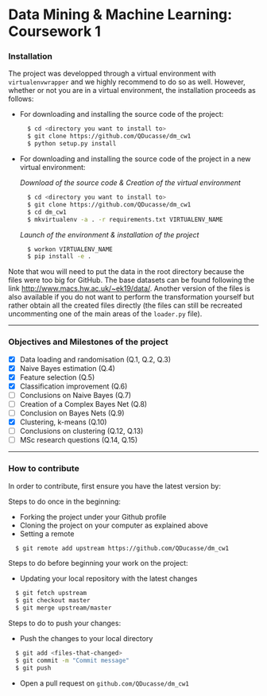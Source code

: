 # Data Mining & Machine Learning: Coursework 1

### Installation

The project was developped through a virtual environment with `virtualenvwrapper`
and we highly recommend to do so as well. However, whether or not you are in a
virtual environment, the installation proceeds as follows:

* For downloading and installing the source code of the project:

  ```bash
    $ cd <directory you want to install to>
    $ git clone https://github.com/QDucasse/dm_cw1
    $ python setup.py install
  ```
* For downloading and installing the source code of the project in a new virtual environment:  

  *Download of the source code & Creation of the virtual environment*
  ```bash
    $ cd <directory you want to install to>
    $ git clone https://github.com/QDucasse/dm_cw1
    $ cd dm_cw1
    $ mkvirtualenv -a . -r requirements.txt VIRTUALENV_NAME
  ```
  *Launch of the environment & installation of the project*
  ```bash
    $ workon VIRTUALENV_NAME
    $ pip install -e .
  ```

Note that wou will need to put the data in the root directory because the files
were too big for GitHub. The base datasets can be found following the link
http://www.macs.hw.ac.uk/~ek19/data/. Another version of the files is also
available if you do not want to perform the transformation yourself but rather
obtain all the created files directly (the files can still be recreated uncommenting
one of the main areas of the `loader.py` file).

  ---

  ### Objectives and Milestones of the project

  - [X] Data loading and randomisation (Q.1, Q.2, Q.3)
  - [X] Naive Bayes estimation (Q.4)
  - [X] Feature selection (Q.5)
  - [X] Classification improvement (Q.6)
  - [ ] Conclusions on Naive Bayes (Q.7)
  - [ ] Creation of a Complex Bayes Net (Q.8)
  - [ ] Conclusion on Bayes Nets (Q.9)
  - [X] Clustering, k-means (Q.10)
  - [ ] Conclusions on clustering (Q.12, Q.13)
  - [ ] MSc research questions (Q.14, Q.15)

  ---

### How to contribute

In order to contribute, first ensure you have the latest version by:

Steps to do once in the beginning:
* Forking the project under your Github profile
* Cloning the project on your computer as explained above
* Setting a remote
```bash
  $ git remote add upstream https://github.com/QDucasse/dm_cw1
```

Steps to do before beginning your work on the project:
* Updating your local repository with the latest changes
```bash
  $ git fetch upstream
  $ git checkout master
  $ git merge upstream/master
```

Steps to do to push your changes:
* Push the changes to your local directory
```bash
  $ git add <files-that-changed>
  $ git commit -m "Commit message"
  $ git push
```
* Open a pull request on `github.com/QDucasse/dm_cw1`
